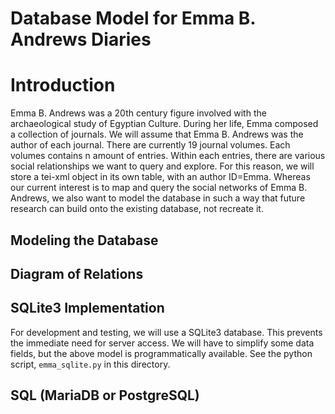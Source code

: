 # Database Model for Emma B. Andrews Diaries

# Introduction

Emma B. Andrews was a 20th century figure involved with the archaeological study of Egyptian Culture. During her life, Emma composed a collection of journals. We will assume that Emma B. Andrews was the author of each journal. There are currently 19 journal volumes. Each volumes contains n amount of entries. Within each entries, there are various social relationships we want to query and explore. For this reason, we will store a tei-xml object in its own table, with an author ID=Emma. Whereas our current interest is to map and query the social networks of Emma B. Andrews, we also want to model the database in such a way that future research can build onto the existing database, not recreate it.

## Modeling the Database

## Diagram of Relations

## SQLite3 Implementation

For development and testing, we will use a SQLite3 database. This prevents the immediate need for server access. We will have to simplify some data fields, but the above model is programmatically available. See the python script, `emma_sqlite.py` in this directory.

## SQL (MariaDB or PostgreSQL)